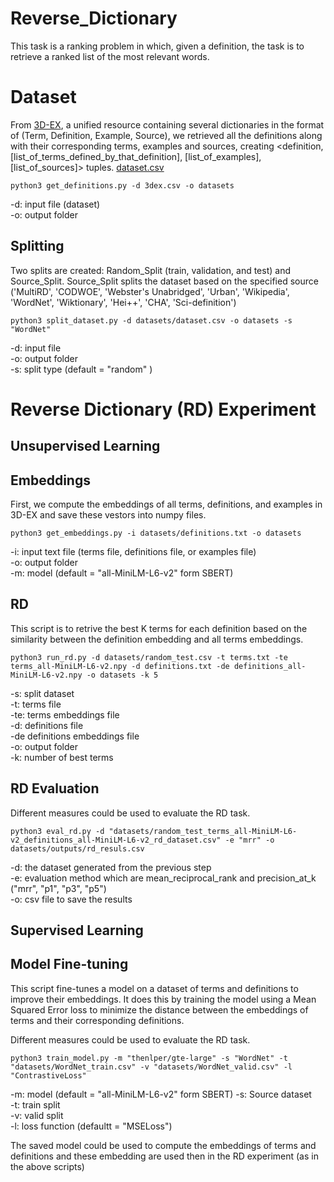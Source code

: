 # Reverse_Dictionary

This task is a ranking problem in which, given a definition, the task is to retrieve a ranked list of the most relevant words. 

# Dataset #
From [3D-EX](https://github.com/F-Almeman/3D-EX/tree/main), a unified resource containing several dictionaries in the format of (Term, Definition, Example, Source), we retrieved all the definitions along with their corresponding terms, examples and sources, creating <definition, [list_of_terms_defined_by_that_definition], [list_of_examples],  [list_of_sources]> tuples. [dataset.csv](https://drive.google.com/uc?export=download&id=1TdVx9Pk3SQ16vWkr8WBi6SLpKMV9tIm6)

```
python3 get_definitions.py -d 3dex.csv -o datasets
```
-d: input file (dataset) <br/>
-o: output folder 

## Splitting ##
Two splits are created: Random_Split (train, validation, and test) and Source_Split. Source_Split splits the dataset based on the specified source ('MultiRD', 'CODWOE', 'Webster\'s Unabridged', 'Urban', 'Wikipedia', 'WordNet', 'Wiktionary', 'Hei++', 'CHA', 'Sci-definition')

```
python3 split_dataset.py -d datasets/dataset.csv -o datasets -s "WordNet"
```
-d: input file  <br/>
-o: output folder <br/>
-s: split type (default = "random" )

# Reverse Dictionary (RD) Experiment #

## Unsupervised Learning ##

## Embeddings ##
First, we compute the embeddings of all terms, definitions, and examples in 3D-EX and save these vestors into numpy files.

```
python3 get_embeddings.py -i datasets/definitions.txt -o datasets 
```
-i: input text file (terms file, definitions file, or examples file) <br/>
-o: output folder <br/>
-m: model (default = "all-MiniLM-L6-v2" form SBERT)


## RD ##

This script is to retrive the best K terms for each definition based on the similarity between the definition embedding and all terms embeddings.
```
python3 run_rd.py -d datasets/random_test.csv -t terms.txt -te terms_all-MiniLM-L6-v2.npy -d definitions.txt -de definitions_all-MiniLM-L6-v2.npy -o datasets -k 5 
```
-s: split dataset <br/>
-t: terms file <br/>
-te: terms embeddings file <br/>
-d: definitions file <br/>
-de definitions embeddings file <br/>
-o: output folder <br/>
-k: number of best terms

## RD Evaluation ##
Different measures could be used to evaluate the RD task. 
```
python3 eval_rd.py -d "datasets/random_test_terms_all-MiniLM-L6-v2_definitions_all-MiniLM-L6-v2_rd_dataset.csv" -e "mrr" -o datasets/outputs/rd_resuls.csv

```

-d: the dataset generated from the previous step  <br/>
-e: evaluation method which are mean_reciprocal_rank and precision_at_k ("mrr", "p1", "p3", "p5") <br/>
-o: csv file to save the results

## Supervised Learning ##

## Model Fine-tuning ##
This script fine-tunes a model on a dataset of terms and definitions to improve their embeddings. It does this by training the model using a Mean Squared Error loss to minimize the distance between the embeddings of terms and their corresponding definitions.

Different measures could be used to evaluate the RD task. 
```
python3 train_model.py -m "thenlper/gte-large" -s "WordNet" -t "datasets/WordNet_train.csv" -v "datasets/WordNet_valid.csv" -l "ContrastiveLoss"
```
-m: model (default = "all-MiniLM-L6-v2" form SBERT)
-s: Source dataset <br/>
-t: train split <br/>
-v: valid split <br/>
-l: loss function (defaultt = "MSELoss")

The saved model could be used to compute the embeddings of terms and definitions and these embedding are used then in the RD experiment (as in the above scripts)
